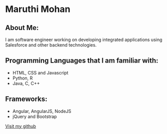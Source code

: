 # Maruthi Mohan

## About Me:

I am software engineer working on developing integrated applications using Salesforce and other backend technologies.

## Programming Languages that I am familiar with:

- HTML, CSS and Javascript
- Python, R
- Java, C, C++

## Frameworks:
- Angular, AngularJS, NodeJS
- jQuery and Bootstrap

[Visit my github](https://github.com/MaruthiMohanReddyPutha)